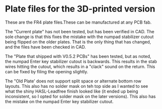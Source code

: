 # Plate files for the 3D-printed version

These are the FR4 plate files.These can be manufactured at any PCB fab. 

The "Current plate" has not been tested, but has been verified in CAD. The sole change is that this fixes the mistake with the numpad stabilizer cutout being flipped on the older plates. That is the only thing that has changed, and the files have been checked in CAD. 

The "Plate that shipped with V0.5.2 PCBs" has been tested, but as noted, the numpad Enter key stabilizer cutout is backwards. This results in the stab wires hitting the cutout, which results in a "clack" sound on the return. This can be fixed by filing the opening slightly. 

The "Old Plate' does not support split space or alternate bottom row layouts. This also has no solder mask on teh top side as I wanted to see what the shiny HASL-Leadfree finish looked like (it ended up being inconsistent, so I opted for solder mask on the later versions). This also has the mistake on the numpad Enter key stabilizer cutout. 